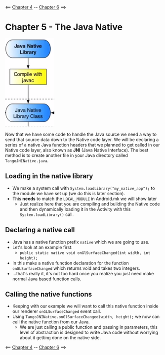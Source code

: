 <== [Chapter 4](./Chapter_04.md) -- [Chapter 6](./Chapter_06.md) ==>

# Chapter 5 - The Java Native

![Java Native](../Images/Java_Native.png)

Now that we have some code to handle the Java source we need a way to send that source data down to the Native code layer. We will be declaring a series of a native Java function headers that we planned to get called in our Native code layer, also known as **JNI** (Java Native Interface). The best method is to create another file in your Java directory called `TangoJNINative.java`.

## Loading in the native library
* We make a system call with `System.loadLibrary("my_native_app");` to the module we have set up (we do this is later section).
* This **needs** to match the `LOCAL_MODULE` in Android.mk we will show later
	* Just realize here that you are compiling and building the Native code and then dynamically loading it in the Activity with this `System.loadLibrary()` call.

## Declaring a native call
* Java has a native function prefix `native` which we are going to use.
* Let's look at an example first:
    * `public static native void onGlSurfaceChanged(int width, int height);`
* In this make a native function declaration for the function `onGLSurfaceChanged` which returns void and takes two integers.
* ...that's really it, it's not too hard once you realize you just need make normal Java based function calls.

## Calling the native functions
* Keeping with our example we will want to call this native function inside our renderer `onGLSurfaceChanged` event call.
* Using `TangoJNINative.onGlSurfaceChanged(width, height);` we now can call the native function from our Java.
    * We are just calling a public function and passing in parameters, this level of abstraction is designed to write Java code without worrying about it getting done on the native side. 

<== [Chapter 4](./Chapter_04.md) -- [Chapter 6](./Chapter_06.md) ==>
